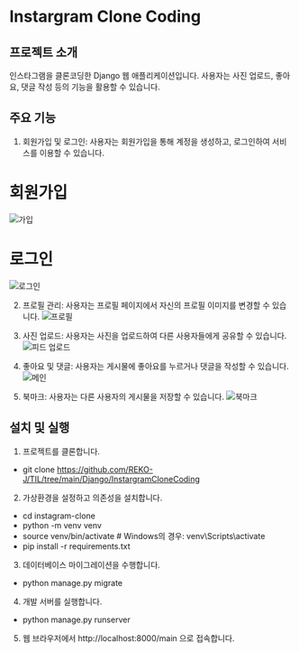 # Instargram Clone Coding

## 프로젝트 소개
인스타그램을 클론코딩한 Django 웹 애플리케이션입니다. 사용자는 사진 업로드, 좋아요, 댓글 작성 등의 기능을 활용할 수 있습니다.

## 주요 기능
1. 회원가입 및 로그인: 사용자는 회원가입을 통해 계정을 생성하고, 로그인하여 서비스를 이용할 수 있습니다.
# 회원가입
![가입](https://github.com/REKO-J/TIL/assets/117628869/1b8cede6-a1d7-4530-b879-a3b6e1e6d8ab)
# 로그인
![로그인](https://github.com/REKO-J/TIL/assets/117628869/851cc31b-7f07-4480-b7f3-e3941cca9256)

2. 프로필 관리: 사용자는 프로필 페이지에서 자신의 프로필 이미지를 변경할 수 있습니다.
![프로필](https://github.com/REKO-J/TIL/assets/117628869/46eb2fc7-e8e8-45b6-ae82-c963aacfbc12)

3. 사진 업로드: 사용자는 사진을 업로드하여 다른 사용자들에게 공유할 수 있습니다.
![피드 업로드](https://github.com/REKO-J/TIL/assets/117628869/7e35f68f-28af-4f53-ba89-c164ced31404)

4. 좋아요 및 댓글: 사용자는 게시물에 좋아요를 누르거나 댓글을 작성할 수 있습니다.
![메인](https://github.com/REKO-J/TIL/assets/117628869/67126059-c83b-4b8a-b3d5-7bd00e70d15d)

6. 북마크: 사용자는 다른 사용자의 게시물을 저장할 수 있습니다.
![북마크](https://github.com/REKO-J/TIL/assets/117628869/28278ba3-fb64-4bf7-9946-6766aa32595b)

## 설치 및 실행
1. 프로젝트를 클론합니다. <br>
- git clone https://github.com/REKO-J/TIL/tree/main/Django/InstargramCloneCoding
2. 가상환경을 설정하고 의존성을 설치합니다. <br>
- cd instagram-clone
- python -m venv venv
- source venv/bin/activate  # Windows의 경우: venv\Scripts\activate
- pip install -r requirements.txt
3. 데이터베이스 마이그레이션을 수행합니다. <br>
- python manage.py migrate
4. 개발 서버를 실행합니다. <br>
- python manage.py runserver
5. 웹 브라우저에서 http://localhost:8000/main 으로 접속합니다.
